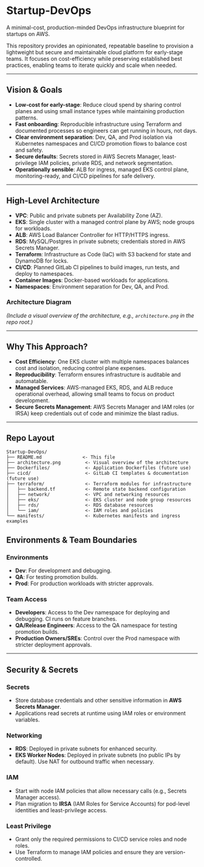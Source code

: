 # Startup-DevOps

A minimal-cost, production-minded DevOps infrastructure blueprint for startups on AWS.

This repository provides an opinionated, repeatable baseline to provision a lightweight but secure and maintainable cloud platform for early-stage teams. It focuses on cost-efficiency while preserving established best practices, enabling teams to iterate quickly and scale when needed.

---

## Vision & Goals

- **Low-cost for early-stage**: Reduce cloud spend by sharing control planes and using small instance types while maintaining production patterns.
- **Fast onboarding**: Reproducible infrastructure using Terraform and documented processes so engineers can get running in hours, not days.
- **Clear environment separation**: Dev, QA, and Prod isolation via Kubernetes namespaces and CI/CD promotion flows to balance cost and safety.
- **Secure defaults**: Secrets stored in AWS Secrets Manager, least-privilege IAM policies, private RDS, and network segmentation.
- **Operationally sensible**: ALB for ingress, managed EKS control plane, monitoring-ready, and CI/CD pipelines for safe delivery.

---

## High-Level Architecture

- **VPC**: Public and private subnets per Availability Zone (AZ).
- **EKS**: Single cluster with a managed control plane by AWS; node groups for workloads.
- **ALB**: AWS Load Balancer Controller for HTTP/HTTPS ingress.
- **RDS**: MySQL/Postgres in private subnets; credentials stored in AWS Secrets Manager.
- **Terraform**: Infrastructure as Code (IaC) with S3 backend for state and DynamoDB for locks.
- **CI/CD**: Planned GitLab CI pipelines to build images, run tests, and deploy to namespaces.
- **Container Images**: Docker-based workloads for applications.
- **Namespaces**: Environment separation for Dev, QA, and Prod.

### Architecture Diagram
*(Include a visual overview of the architecture, e.g., `architecture.png` in the repo root.)*

---

## Why This Approach?

- **Cost Efficiency**: One EKS cluster with multiple namespaces balances cost and isolation, reducing control plane expenses.
- **Reproducibility**: Terraform ensures infrastructure is auditable and automatable.
- **Managed Services**: AWS-managed EKS, RDS, and ALB reduce operational overhead, allowing small teams to focus on product development.
- **Secure Secrets Management**: AWS Secrets Manager and IAM roles (or IRSA) keep credentials out of code and minimize the blast radius.

---

## Repo Layout

```plaintext
Startup-DevOps/
├── README.md               <- This file
├── architecture.png         <- Visual overview of the architecture
├── Dockerfiles/             <- Application Dockerfiles (future use)
├── cicd/                    <- GitLab CI templates & documentation (future use)
├── terraform/               <- Terraform modules for infrastructure
│   ├── backend.tf           <- Remote state backend configuration
│   ├── network/             <- VPC and networking resources
│   ├── eks/                 <- EKS cluster and node group resources
│   ├── rds/                 <- RDS database resources
│   └── iam/                 <- IAM roles and policies
└── manifests/               <- Kubernetes manifests and ingress examples
```

## Environments & Team Boundaries

### Environments
- **Dev**: For development and debugging.
- **QA**: For testing promotion builds.
- **Prod**: For production workloads with stricter approvals.

### Team Access
- **Developers**: Access to the Dev namespace for deploying and debugging. CI runs on feature branches.
- **QA/Release Engineers**: Access to the QA namespace for testing promotion builds.
- **Production Owners/SREs**: Control over the Prod namespace with stricter deployment approvals.

---

## Security & Secrets

### Secrets
- Store database credentials and other sensitive information in **AWS Secrets Manager**.
- Applications read secrets at runtime using IAM roles or environment variables.

### Networking
- **RDS**: Deployed in private subnets for enhanced security.
- **EKS Worker Nodes**: Deployed in private subnets (no public IPs by default). Use NAT for outbound traffic when necessary.

### IAM
- Start with node IAM policies that allow necessary calls (e.g., Secrets Manager access).
- Plan migration to **IRSA** (IAM Roles for Service Accounts) for pod-level identities and least-privilege access.

### Least Privilege
- Grant only the required permissions to CI/CD service roles and node roles.
- Use Terraform to manage IAM policies and ensure they are version-controlled.